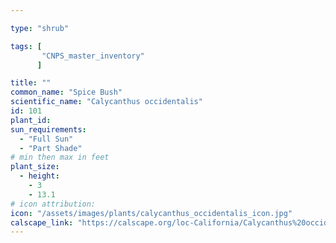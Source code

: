 ```yaml
---

type: "shrub"

tags: [
       "CNPS_master_inventory"
      ]

title: ""
common_name: "Spice Bush"
scientific_name: "Calycanthus occidentalis"
id: 101
plant_id: 
sun_requirements:
  - "Full Sun"
  - "Part Shade"
# min then max in feet
plant_size:
  - height: 
    - 3
    - 13.1
# icon attribution:
icon: "/assets/images/plants/calycanthus_occidentalis_icon.jpg" 
calscape_link: "https://calscape.org/loc-California/Calycanthus%20occidentalis(%20)" 
---
```




